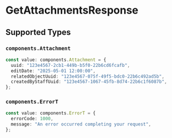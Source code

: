 # GetAttachmentsResponse


## Supported Types

### `components.Attachment`

```typescript
const value: components.Attachment = {
  uuid: "123e4567-2cb1-449b-b5f0-22b6cd6fcafb",
  editDate: "2025-05-01 12:00:00",
  relatedObjectUuid: "123e4567-075f-49f5-bdc0-22b6c492ad5b",
  createdByStaffUuid: "123e4567-1067-45fb-8d74-22b6c1f6087b",
};
```

### `components.ErrorT`

```typescript
const value: components.ErrorT = {
  errorCode: 1000,
  message: "An error occurred completing your request",
};
```

